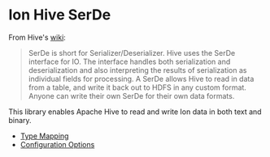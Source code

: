 # Ion Hive SerDe
From Hive's [wiki](https://cwiki.apache.org/confluence/display/Hive/SerDe):

>SerDe is short for Serializer/Deserializer. Hive uses the SerDe interface for
IO. The interface handles both serialization and deserialization and also
interpreting the results of serialization as individual fields for processing.
A SerDe allows Hive to read in data from a table, and write it back out to HDFS
in any custom format. Anyone can write their own SerDe for their own data
formats.

This library enables Apache Hive to read and write Ion data in both text and binary.

* [Type Mapping](./type-mapping.md)
* [Configuration Options](./configuration-options.md)
